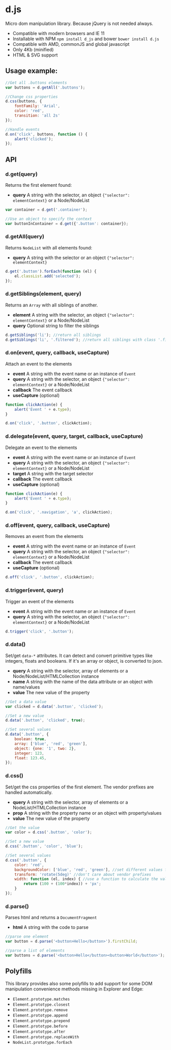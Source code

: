 # d.js

Micro dom manipulation library. Because jQuery is not needed always.

* Compatible with modern browsers and IE 11
* Installable with NPM `npm install d_js` and bower `bower install d.js`
* Compatible with AMD, commonJS and global javascript
* Only 4Kb (minified)
* HTML & SVG support

## Usage example:

```js
//Get all .buttons elements
var buttons = d.getAll('.buttons');

//Change css properties
d.css(buttons, {
	fontFamily: 'Arial',
	color: 'red',
	transition: 'all 2s'
});

//Handle events
d.on('click', buttons, function () {
	alert('clicked');
});
```

## API

### d.get(query)

Returns the first element found:

* **query** A string with the selector, an object `{"selector": elementContext}` or a Node/NodeList

```js
var container = d.get('.container');

//Use an object to specify the context
var buttonInContainer = d.get({'.button': container});
```

### d.getAll(query)

Returns `NodeList` with all elements found:

* **query** A string with the selector or an object `{"selector": elementContext}`

```js
d.get('.button').forEach(function (el) {
	el.classList.add('selected');
});
```

### d.getSiblings(element, query)

Returns an `Array` with all siblings of another.

* **element** A string with the selector, an object `{"selector": elementContext}` or a Node/NodeList
* **query** Optional string to filter the siblings

```js
d.getSiblings('li'); //return all siblings
d.getSiblings('li', '.filtered'); //return all siblings with class '.filtered'
```

### d.on(event, query, callback, useCapture)

Attach an event to the elements

* **event** A string with the event name or an instance of `Event`
* **query** A string with the selector, an object `{"selector": elementContext}` or a Node/NodeList
* **callback** The event callback
* **useCapture** (optional)

```js
function clickAction(e) {
	alert('Event ' + e.type);
}

d.on('click', '.button', clickAction);
```

### d.delegate(event, query, target, callback, useCapture)

Delegate an event to the elements

* **event** A string with the event name or an instance of `Event`
* **query** A string with the selector, an object `{"selector": elementContext}` or a Node/NodeList
* **target** A string with the target selector
* **callback** The event callback
* **useCapture** (optional)

```js
function clickAction(e) {
	alert('Event ' + e.type);
}

d.on('click', '.navigation', 'a', clickAction);
```

### d.off(event, query, callback, useCapture)

Removes an event from the elements

* **event** A string with the event name or an instance of `Event`
* **query** A string with the selector, an object `{"selector": elementContext}` or a Node/NodeList
* **callback** The event callback
* **useCapture** (optional)

```js
d.off('click', '.button', clickAction);
```

### d.trigger(event, query)

Trigger an event of the elements

* **event** A string with the event name or an instance of `Event`
* **query** A string with the selector, an object `{"selector": elementContext}` or a Node/NodeList

```js
d.trigger('click', '.button');
```

### d.data()

Set/get `data-*` attributes. It can detect and convert primitive types like integers, floats and booleans. If it's an array or object, is converted to json.

* **query** A string with the selector, array of elements or a Node/NodeList/HTMLCollection instance
* **name** A string with the name of the data attribute or an object with name/values
* **value** The new value of the property

```js
//Get a data value
var clicked = d.data('.button', 'clicked');

//Set a new value
d.data('.button', 'clicked', true);

//Set several values
d.data('.button', {
	boolean: true,
	array: ['blue', 'red', 'green'],
	object: {one: '1', two: 2},
	integer: 123,
	float: 123.45,
});
```

### d.css()

Set/get the css properties of the first element. The vendor prefixes are handled automatically.

* **query** A string with the selector, array of elements or a NodeList/HTMLCollection instance
* **prop** A string with the property name or an object with property/values
* **value** The new value of the property

```js
//Get the value
var color = d.css('.button', 'color');

//Set a new value
d.css('.button', 'color', 'blue');

//Set several values
d.css('.button', {
	color: 'red',
	backgroundColor: ['blue', 'red', 'green'], //set different values for each element
	transform: 'rotate(5deg)' //don't care about vendor prefixes
	width: function (el, index) { //use a function to calculate the value for each element
		return (100 + (100*index)) + 'px';
	}
});
```

### d.parse()

Parses html and returns a `DocumentFragment`

* **html** A string with the code to parse

```js
//parse one element
var button = d.parse('<button>Hello</button>').firstChild;

//parse a list of elements
var buttons = d.parse('<button>Hello</button><button>World</button>');
```

## Polyfills

This library provides also some polyfills to add support for some DOM manipulation convenience methods missing in Explorer and Edge:

* `Element.prototype.matches`
* `Element.prototype.closest`
* `Element.prototype.remove`
* `Element.prototype.append`
* `Element.prototype.prepend`
* `Element.prototype.before`
* `Element.prototype.after`
* `Element.prototype.replaceWith`
* `NodeList.prototype.forEach`
